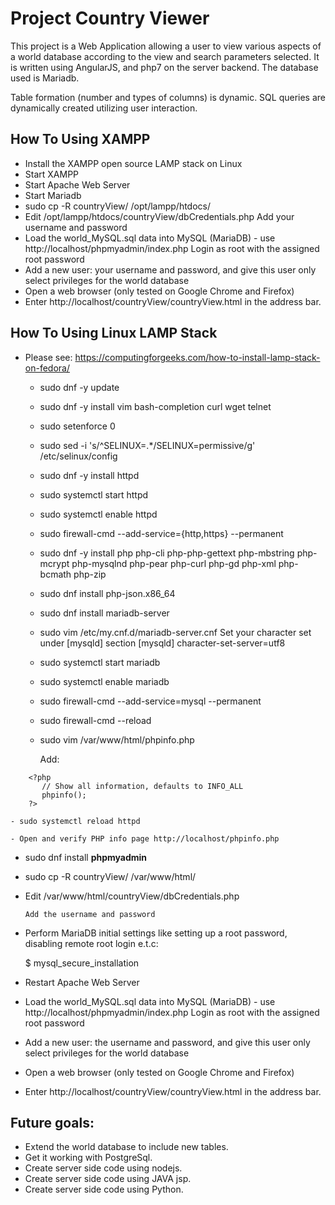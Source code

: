 Project Country Viewer
======================

This project is a Web Application allowing a user to view various aspects of a world database
according to the view and search parameters selected. It is written using AngularJS, and php7
on the server backend. The database used is Mariadb.

Table formation (number and types of columns) is dynamic. SQL queries are dynamically created utilizing user interaction.


How To Using XAMPP
------------------
* Install the XAMPP open source LAMP stack on Linux 
* Start XAMPP 
* Start Apache Web Server
* Start Mariadb
* sudo cp -R countryView/ /opt/lampp/htdocs/
* Edit /opt/lampp/htdocs/countryView/dbCredentials.php
  Add your username and password
* Load the world_MySQL.sql data into MySQL (MariaDB) - use
  http://localhost/phpmyadmin/index.php
  Login as root with the assigned root password
* Add a new user: your username and password, and give this user only select privileges
  for the world database
* Open a web browser (only tested on Google Chrome and Firefox)
* Enter http://localhost/countryView/countryView.html in the
  address bar.


How To Using Linux LAMP Stack
-----------------------------
* Please see: https://computingforgeeks.com/how-to-install-lamp-stack-on-fedora/

   - sudo dnf -y update
   - sudo dnf -y install vim bash-completion curl wget telnet
   - sudo setenforce 0
   - sudo sed -i 's/^SELINUX=.*/SELINUX=permissive/g' /etc/selinux/config
   - sudo dnf -y install httpd
   - sudo systemctl start httpd
   - sudo systemctl enable httpd
   - sudo firewall-cmd --add-service={http,https} --permanent
   - sudo dnf -y install php php-cli php-php-gettext php-mbstring php-mcrypt php-mysqlnd php-pear php-curl php-gd php-xml php-bcmath php-zip
   - sudo dnf install php-json.x86_64
   - sudo dnf install mariadb-server
   - sudo vim /etc/my.cnf.d/mariadb-server.cnf
        Set your character set under [mysqld] section
        [mysqld]
        character-set-server=utf8

   - sudo systemctl start mariadb
   - sudo systemctl enable mariadb
   - sudo firewall-cmd --add-service=mysql --permanent
   - sudo firewall-cmd --reload
   - sudo vim /var/www/html/phpinfo.php

     Add:
```
    <?php
       // Show all information, defaults to INFO_ALL
       phpinfo();
    ?>
```
    - sudo systemctl reload httpd

    - Open and verify PHP info page http://localhost/phpinfo.php

* sudo dnf install **phpmyadmin**

* sudo cp -R countryView/ /var/www/html/

* Edit /var/www/html/countryView/dbCredentials.php

      Add the username and password
  
* Perform MariaDB initial settings like setting up a root password, disabling remote root login e.t.c:

  $   mysql_secure_installation 

* Restart Apache Web Server

* Load the world_MySQL.sql data into MySQL (MariaDB) - use
  http://localhost/phpmyadmin/index.php
  Login as root with the assigned root password

* Add a new user: the username and password, and give this user only select privileges
  for the world database

* Open a web browser (only tested on Google Chrome and Firefox)

* Enter http://localhost/countryView/countryView.html in the
  address bar.



Future goals:
-------------
* Extend the world database to include new tables.
* Get it working with PostgreSql.
* Create server side code using nodejs.
* Create server side code using JAVA jsp.
* Create server side code using Python.
